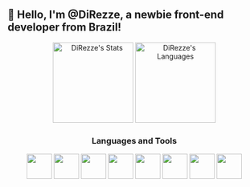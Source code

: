 ## 👋 Hello, I'm @DiRezze, a newbie front-end developer from Brazil!

<div align="center">
  <img height="160rem" src="https://github-readme-stats.vercel.app/api?username=DiRezze&theme=nord&show_icons=true&hide_border=false&count_private=true" alt="DiRezze's Stats" />
  <img height="160rem" src="https://github-readme-stats.vercel.app/api/top-langs/?username=DiRezze&theme=nord&show_icons=true&hide_border=false&layout=compact" alt="DiRezze's Languages" />
</div>

<div align="center">
  
### Languages and Tools


<div align="center" style="display:inline_block;">
  <img height="50em" width="50em" src="https://cdn.jsdelivr.net/gh/devicons/devicon@latest/icons/html5/html5-original.svg" />
  <img height="50em" width="50em" src="https://cdn.jsdelivr.net/gh/devicons/devicon@latest/icons/css3/css3-original.svg" />
  <img height="50em" width="50em" src="https://cdn.jsdelivr.net/gh/devicons/devicon@latest/icons/javascript/javascript-original.svg" />
  <img height="50em" width="50em" src="https://cdn.jsdelivr.net/gh/devicons/devicon@latest/icons/java/java-plain-wordmark.svg" />
  <img height="50em" width="50em" src="https://cdn.jsdelivr.net/gh/devicons/devicon@latest/icons/figma/figma-original.svg" />
  <img height="50em" width="50em" src="https://cdn.jsdelivr.net/gh/devicons/devicon@latest/icons/intellij/intellij-original.svg" />
  <img height="50em" width="50em" src="https://cdn.jsdelivr.net/gh/devicons/devicon@latest/icons/androidstudio/androidstudio-original.svg" />
  <img height="50em" width="50em"src="https://cdn.jsdelivr.net/gh/devicons/devicon@latest/icons/vscode/vscode-original.svg" />
</div>

</div>
